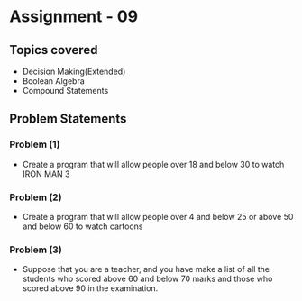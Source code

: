# Assignment - 09

## Topics covered

- Decision Making(Extended)
- Boolean Algebra
- Compound Statements


## Problem Statements

### Problem (1)

- Create a program that will allow people over 18 and below 30 to watch IRON MAN 3

### Problem (2)

- Create a program that will allow people over 4 and below 25 or above 50 and below 60 to watch cartoons 

### Problem (3)

- Suppose that you are a teacher, and you have make a list of all the students who scored above 60 and below 70 marks and those who scored above 90 in the examination.

